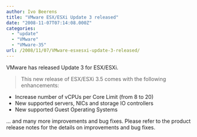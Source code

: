 ```yaml
---
author: Ivo Beerens
title: "VMware ESX/ESXi Update 3 released"
date: "2008-11-07T07:14:08.000Z"
categories: 
  - "update"
  - "VMware"
  - "VMware-35"
url: /2008/11/07/VMware-esxesxi-update-3-released/
---
```


VMware has released Update 3 for ESX/ESXi.

> This new release of ESX/ESXi 3.5 comes with the following enhancements:
- Increase number of vCPUs per Core Limit (from 8 to 20)
- New supported servers, NICs and storage IO controllers
- New supported Guest Operating Systems

... and many more improvements and bug fixes. Please refer to the product release notes for the details on improvements and bug fixes.



